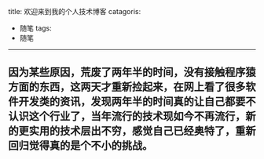 title: 欢迎来到我的个人技术博客
catagoris:
- 随笔
tags:
- 随笔
---
因为某些原因，荒废了两年半的时间，没有接触程序猿方面的东西，这两天才重新捡起来<!--more-->，在网上看了很多软件开发类的资讯，发现两年半的时间真的让自己都要不认识这个行业了，当年流行的技术现如今不再流行，新的更实用的技术层出不穷，感觉自己已经奥特了，重新回归觉得真的是个不小的挑战。
---
